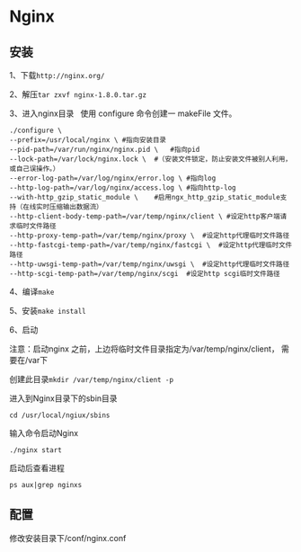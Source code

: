 # Nginx

## 安装

1、下载`http://nginx.org/`

2、解压`tar zxvf nginx-1.8.0.tar.gz`

3、进入nginx目录   使用 configure 命令创建一 makeFile 文件。

```shell
./configure \
--prefix=/usr/local/nginx \	#指向安装目录
--pid-path=/var/run/nginx/nginx.pid \	#指向pid
--lock-path=/var/lock/nginx.lock \	#（安装文件锁定，防止安装文件被别人利用，或自己误操作。）
--error-log-path=/var/log/nginx/error.log \	#指向log
--http-log-path=/var/log/nginx/access.log \	#指向http-log
--with-http_gzip_static_module \	#启用ngx_http_gzip_static_module支持（在线实时压缩输出数据流）
--http-client-body-temp-path=/var/temp/nginx/client \ #设定http客户端请求临时文件路径
--http-proxy-temp-path=/var/temp/nginx/proxy \	#设定http代理临时文件路径
--http-fastcgi-temp-path=/var/temp/nginx/fastcgi \	#设定http代理临时文件路径
--http-uwsgi-temp-path=/var/temp/nginx/uwsgi \	#设定http代理临时文件路径
--http-scgi-temp-path=/var/temp/nginx/scgi	#设定http scgi临时文件路径
```

4、编译`make`

5、安装`make install`

6、启动

注意：启动nginx 之前，上边将临时文件目录指定为/var/temp/nginx/client， 需要在/var下

创建此目录`mkdir /var/temp/nginx/client -p`

进入到Nginx目录下的sbin目录

`cd /usr/local/ngiux/sbins`

输入命令启动Nginx

`./nginx start`

启动后查看进程

`ps aux|grep nginxs`

## 配置

修改安装目录下/conf/nginx.conf



